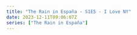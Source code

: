 ```yaml
---
title: "The Rain in España - S1E5 - I Love NY"
date: 2023-12-11T09:06:07Z
series: ["The Rain in España"]
---
```



<mux-player stream-type="on-demand"
  src="https://kp3d-my.sharepoint.com/personal/ryoo_kp3d_onmicrosoft_com/_layouts/15/download.aspx?share=EepTYtM_enRMjCQRb_QdEzMBvBJj2PI3S8a2tIIeO9XDOg" prefer-playback="mse" controls>
  </mux-player>
  
  
  <script src="https://cdn.jsdelivr.net/npm/@mux/mux-player"></script>
  
 <script type="application/ld+json">
 {
  "@context": "https://schema.org/",
  "@type": "VideoObject",
  "name": "The Rain in España - S1E5 - I Love NY",
  "contentUrl": "https://stream.mux.com/yxadBUsYZIANZOO00hgketQ9GYTdruPBqkTUwT29Iuvo.m3u8",
  "thumbnailUrl": "https://www.themoviedb.org/t/p/original/aGuBIB79vDDQKcsQUIF5fa5P07b.jpg?width=314&fit_mode=preserve&time=25",
  "uploadDate": "2023-12-11T09:06:07Z",
}

</script>